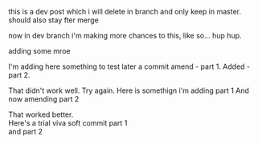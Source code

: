 this is a dev post which i will delete in branch and only keep in master. should also stay fter merge

now in dev branch i'm making more chances to this, like so... hup hup.

adding some mroe


I'm adding here something to test later a commit amend - part 1.
Added - part 2.

That didn't work well. Try again.
Here is somethign i'm adding part 1
And now amending part 2


That worked better.  
Here's a trial viva soft commit part 1  
and part 2
